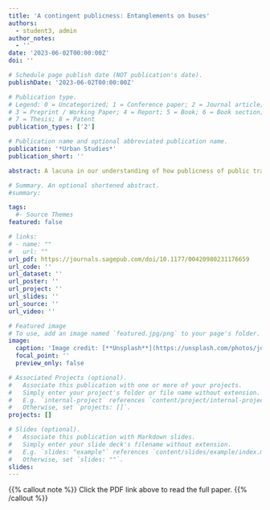 ```yaml
---
title: 'A contingent publicness: Entanglements on buses'
authors:
  - student3, admin
author_notes:
  - ''
date: '2023-06-02T00:00:00Z'
doi: ''

# Schedule page publish date (NOT publication's date).
publishDate: '2023-06-02T00:00:00Z'

# Publication type.
# Legend: 0 = Uncategorized; 1 = Conference paper; 2 = Journal article;
# 3 = Preprint / Working Paper; 4 = Report; 5 = Book; 6 = Book section;
# 7 = Thesis; 8 = Patent
publication_types: ['2']

# Publication name and optional abbreviated publication name.
publication: '*Urban Studies*'
publication_short: ''

abstract: A lacuna in our understanding of how publicness of public transit is being constituted is the primary point of departure for this paper. In recent times, publicness has been articulated through two parallel readings – one, a political economic reading that sees publicness through static macrostructural constraints; and two, micro-sociality aboard public transit manifests an in situ and spontaneous public space. Moving beyond the static and the spontaneous, we articulate a dynamic co-constituted notion of publicness. Building upon recent work that examines the entangling of micro- and macropolitics onboard public transit and relying upon a mobile ethnographic approach revolving around situated observation and interviewing surrounding buses located in the Indian metropolis of Bengaluru, this paper offers publicness as a contingent entity that is constituted through the process of transiting.

# Summary. An optional shortened abstract.
#summary: 

tags:
  #- Source Themes
featured: false

# links:
# - name: ""
#   url: ""
url_pdf: https://journals.sagepub.com/doi/10.1177/00420980231176659
url_code: ''
url_dataset: ''
url_poster: ''
url_project: ''
url_slides: ''
url_source: ''
url_video: ''

# Featured image
# To use, add an image named `featured.jpg/png` to your page's folder.
image:
  caption: 'Image credit: [**Unsplash**](https://unsplash.com/photos/jdD8gXaTZsc)'
  focal_point: ''
  preview_only: false

# Associated Projects (optional).
#   Associate this publication with one or more of your projects.
#   Simply enter your project's folder or file name without extension.
#   E.g. `internal-project` references `content/project/internal-project/index.md`.
#   Otherwise, set `projects: []`.
projects: []

# Slides (optional).
#   Associate this publication with Markdown slides.
#   Simply enter your slide deck's filename without extension.
#   E.g. `slides: "example"` references `content/slides/example/index.md`.
#   Otherwise, set `slides: ""`.
slides:
---
```


{{% callout note %}}
Click the PDF link above to read the full paper.
{{% /callout %}}
